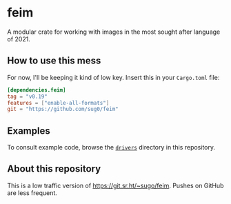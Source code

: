 # feim

A modular crate for working with images in the most sought after
language of 2021.

## How to use this mess

For now, I'll be keeping it kind of low key. Insert this
in your `Cargo.toml` file:

```toml
[dependencies.feim]
tag = "v0.19"
features = ["enable-all-formats"]
git = "https://github.com/sug0/feim"
```

## Examples

To consult example code, browse the [`drivers`](drivers/) directory
in this repository.

## About this repository

This is a low traffic version of <https://git.sr.ht/~sugo/feim>.
Pushes on GitHub are less frequent.
